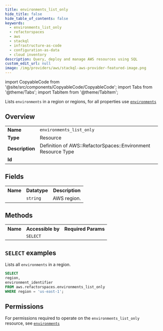 ```yaml
---
title: environments_list_only
hide_title: false
hide_table_of_contents: false
keywords:
  - environments_list_only
  - refactorspaces
  - aws
  - stackql
  - infrastructure-as-code
  - configuration-as-data
  - cloud inventory
description: Query, deploy and manage AWS resources using SQL
custom_edit_url: null
image: /img/providers/aws/stackql-aws-provider-featured-image.png
---
```


import CopyableCode from '@site/src/components/CopyableCode/CopyableCode';
import Tabs from '@theme/Tabs';
import TabItem from '@theme/TabItem';

Lists <code>environments</code> in a region or regions, for all properties use <a href="/providers/aws/serviceName/environments/"><code>environments</code></a>

## Overview
<table><tbody>
<tr><td><b>Name</b></td><td><code>environments_list_only</code></td></tr>
<tr><td><b>Type</b></td><td>Resource</td></tr>
<tr><td><b>Description</b></td><td>Definition of AWS::RefactorSpaces::Environment Resource Type</td></tr>
<tr><td><b>Id</b></td><td><CopyableCode code="aws.refactorspaces.environments_list_only" /></td></tr>
</tbody></table>

## Fields
<table><tbody><tr><th>Name</th><th>Datatype</th><th>Description</th></tr><tr><td><CopyableCode code="region" /></td><td><code>string</code></td><td>AWS region.</td></tr>
</tbody></table>

## Methods

<table><tbody>
  <tr>
    <th>Name</th>
    <th>Accessible by</th>
    <th>Required Params</th>
  </tr>
  <tr>
    <td><CopyableCode code="list_resources" /></td>
    <td><code>SELECT</code></td>
    <td><CopyableCode code="region" /></td>
  </tr>
</tbody></table>

## `SELECT` examples
Lists all <code>environments</code> in a region.
```sql
SELECT
region,
environment_identifier
FROM aws.refactorspaces.environments_list_only
WHERE region = 'us-east-1';
```


## Permissions

For permissions required to operate on the <code>environments_list_only</code> resource, see <a href="/providers/aws/refactorspaces/environments/#permissions"><code>environments</code></a>


